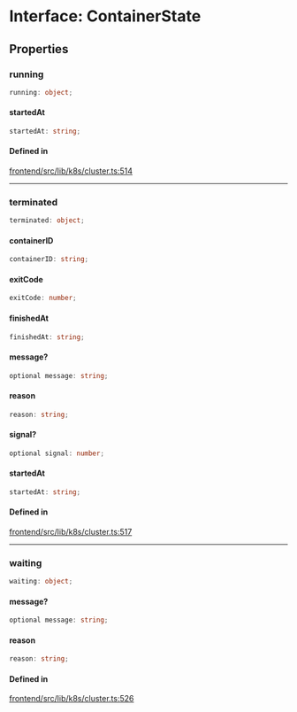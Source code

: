 # Interface: ContainerState

## Properties

### running

```ts
running: object;
```

#### startedAt

```ts
startedAt: string;
```

#### Defined in

[frontend/src/lib/k8s/cluster.ts:514](https://github.com/headlamp-k8s/headlamp/blob/2481a1c9f2b4a69a9320466e7a455215b14b97b0/frontend/src/lib/k8s/cluster.ts#L514)

***

### terminated

```ts
terminated: object;
```

#### containerID

```ts
containerID: string;
```

#### exitCode

```ts
exitCode: number;
```

#### finishedAt

```ts
finishedAt: string;
```

#### message?

```ts
optional message: string;
```

#### reason

```ts
reason: string;
```

#### signal?

```ts
optional signal: number;
```

#### startedAt

```ts
startedAt: string;
```

#### Defined in

[frontend/src/lib/k8s/cluster.ts:517](https://github.com/headlamp-k8s/headlamp/blob/2481a1c9f2b4a69a9320466e7a455215b14b97b0/frontend/src/lib/k8s/cluster.ts#L517)

***

### waiting

```ts
waiting: object;
```

#### message?

```ts
optional message: string;
```

#### reason

```ts
reason: string;
```

#### Defined in

[frontend/src/lib/k8s/cluster.ts:526](https://github.com/headlamp-k8s/headlamp/blob/2481a1c9f2b4a69a9320466e7a455215b14b97b0/frontend/src/lib/k8s/cluster.ts#L526)

